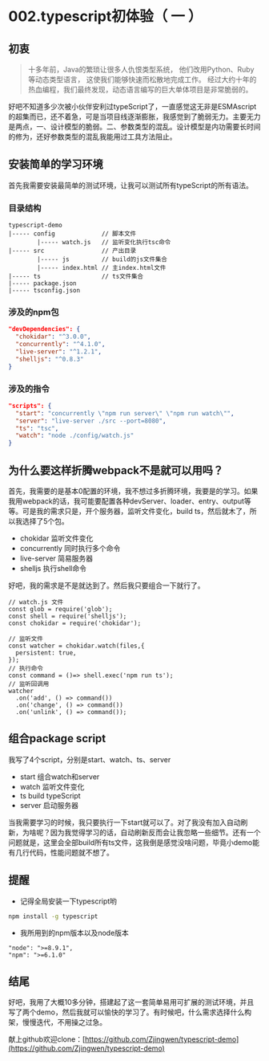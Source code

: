 # 002.typescript初体验（ 一 ）

## 初衷

>十多年前，Java的繁琐让很多人仇恨类型系统，
>他们改用Python、Ruby等动态类型语言，
>这使我们能够快速而松散地完成工作。
>经过大约十年的热血编程，我们最终发现，动态语言编写的巨大单体项目是非常脆弱的。

好吧不知道多少次被小伙伴安利过typeScript了，一直感觉这无非是ESMAscript的超集而已，还不着急，可是当项目线逐渐膨胀，我感觉到了脆弱无力。主要无力是两点，一、设计模型的脆弱。二、参数类型的混乱。设计模型是内功需要长时间的修为，还好参数类型的混乱我能用过工具方法阻止。

## 安装简单的学习环境

首先我需要安装最简单的测试环境，让我可以测试所有typeScript的所有语法。

### 目录结构

```TEXT
typescript-demo
|----- config             // 脚本文件
        |----- watch.js   // 监听变化执行tsc命令
|----- src                // 产出目录
        |----- js         // build的js文件集合
        |----- index.html // 主index.html文件
|----- ts                 // ts文件集合
|----- package.json
|----- tsconfig.json
```

### 涉及的npm包

```JSON
"devDependencies": {
  "chokidar": "^3.0.0",
  "concurrently": "^4.1.0",
  "live-server": "^1.2.1",
  "shelljs": "^0.8.3"
}
```  

### 涉及的指令

```JSON
"scripts": {
  "start": "concurrently \"npm run server\" \"npm run watch\"",
  "server": "live-server ./src --port=8080",
  "ts": "tsc",
  "watch": "node ./config/watch.js"
}
```

## 为什么要这样折腾webpack不是就可以用吗？

首先，我需要的是基本0配置的环境，我不想过多折腾环境，我要是的学习。如果我用webpack的话，我可能要配置各种devServer、loader、entry、output等等。可是我的需求只是，开个服务器，监听文件变化，build ts，然后就木了，所以我选择了5个包。

- chokidar 监听文件变化
- concurrently 同时执行多个命令
- live-server 简易服务器
- shelljs 执行shell命令

好吧，我的需求是不是就达到了。然后我只要组合一下就行了。

```JS
// watch.js 文件
const glob = require('glob');
const shell = require('shelljs');
const chokidar = require('chokidar');

// 监听文件
const watcher = chokidar.watch(files,{
  persistent: true,
});
// 执行命令
const command = ()=> shell.exec('npm run ts');
// 监听回调用
watcher
  .on('add', () => command())
  .on('change', () => command())
  .on('unlink', () => command());
```

## 组合package script

我写了4个script，分别是start、watch、ts、server

- start   组合watch和server
- watch   监听文件变化
- ts      build typeScript
- server  启动服务器

当我需要学习的时候，我只要执行一下start就可以了。对了我没有加入自动刷新，为啥呢？因为我觉得学习的话，自动刷新反而会让我忽略一些细节。还有一个问题就是，这里会全部build所有ts文件，这我倒是感觉没啥问题，毕竟小demo能有几行代码，性能问题就不想了。

## 提醒

- 记得全局安装一下typescript哟

```bash
npm install -g typescript
```

- 我所用到的npm版本以及node版本

```
"node": ">=8.9.1",
"npm": ">=6.1.0"
```

## 结尾

好吧，我用了大概10多分钟，搭建起了这一套简单易用可扩展的测试环境，并且写了两个demo，然后我就可以愉快的学习了。有时候吧，什么需求选择什么构架，慢慢迭代，不用操之过急。

献上github欢迎clone：[https://github.com/Zjingwen/typescript-demo](https://github.com/Zjingwen/typescript-demo)
